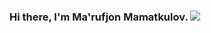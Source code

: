 ### Hi there, I'm Ma'rufjon Mamatkulov. <img src="https://media2.giphy.com/media/gM5qFksULw54NMWyry/giphy.gif?cid=ecf05e475qt2xtir5a47uk98zqmgd1bpepypmbxfvugi1vrm&rid=giphy.gif&ct=s">

<!--
**mamatkulov95/mamatkulov95** is a ✨ _special_ ✨ repository because its `README.md` (this file) appears on your GitHub profile.

Here are some ideas to get you started:

- 🔭 I’m currently working on ...
- 🌱 I’m currently learning ...
- 👯 I’m looking to collaborate on ...
- 🤔 I’m looking for help with ...
- 💬 Ask me about ...
- 📫 How to reach me: ...
- 😄 Pronouns: ...
- ⚡ Fun fact: ...
-->
